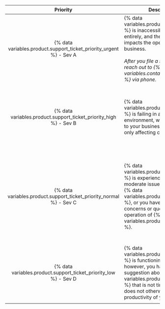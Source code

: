 | Priority | Description | Examples |
| :---: | --- | --- |
| {% data variables.product.support_ticket_priority_urgent %} - Sev A | {% data variables.product.product_name %} is inaccessible or failing entirely, and the failure directly impacts the operation of your business.<br/><br/>_After you file a support ticket, reach out to {% data variables.contact.github_support %} via phone._ | <ul><li>Errors or outages that affect core Git or web application functionality for all users</li><li>Severe network or performance degradation for majority of users</li><li>Full or rapidly filling storage</li><li>Known security incidents or a breach of access</li></ul> |
| {% data variables.product.support_ticket_priority_high %} - Sev B | {% data variables.product.product_name %} is failing in a production environment, with limited impact to your business processes, or only affecting certain customers. | <ul><li>Performance degradation that reduces productivity for many users</li><li>Reduced redundancy concerns from failures or service degradation</li><li>Production-impacting bugs or errors</li><li>{% data variables.product.product_name %} configuraton security concerns</li></ul> |
| {% data variables.product.support_ticket_priority_normal %} - Sev C | {% data variables.product.product_name %} is experiencing limited or moderate issues and errors with {% data variables.product.product_name %}, or you have general concerns or questions about the operation of {% data variables.product.product_name %}. | <ul><li>Problems in a test or staging environment</li><li>Advice on using {% data variables.product.prodname_dotcom %} APIs and features, or questions about integrating business workflows</li><li>Issues with user tools and data collection methods</li><li>Upgrades</li><li>Bug reports, general security questions, or other feature related questions</li> |
| {% data variables.product.support_ticket_priority_low %} - Sev D| {% data variables.product.product_name %} is functioning as expected, however, you have a question or suggestion about {% data variables.product.product_name %} that is not time-sensitive, or does not otherwise block the productivity of your team. | <ul><li>Feature requests and product feedback</li><li>General questions on overall configuration or use of {% data variables.product.product_name %}</li><li>Notifying {% data variables.contact.github_support %} of any planned changes</li></ul> |
